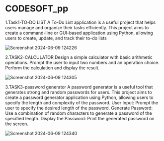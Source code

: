 # CODESOFT_pp

1.Task1-TO-DO LIST
A To-Do List application is a useful project that helps users manage
and organize their tasks efficiently. This project aims to create a
command-line or GUI-based application using Python, allowing
users to create, update, and track their to-do lists


![Screenshot 2024-06-09 124226](https://github.com/Arya2304/CODESOFT_pp/assets/153444207/dd634d8c-e641-42b2-b90d-bb82e4871042)


2.TASK2-CALCULATOR
Design a simple calculator with basic arithmetic operations.
Prompt the user to input two numbers and an operation choice.
Perform the calculation and display the result.


![Screenshot 2024-06-09 124305](https://github.com/Arya2304/CODESOFT_pp/assets/153444207/865dc023-5028-4769-a947-9d6ac32c04b7)


3.TASK3-password generator
A password generator is a useful tool that generates strong and
random passwords for users. This project aims to create a
password generator application using Python, allowing users to
specify the length and complexity of the password.
User Input: Prompt the user to specify the desired length of the
password.
Generate Password: Use a combination of random characters to
generate a password of the specified length.
Display the Password: Print the generated password on the screen.


![Screenshot 2024-06-09 124340](https://github.com/Arya2304/CODESOFT_pp/assets/153444207/28d0d7fd-e5b2-4da1-ae29-117ca485be48)

